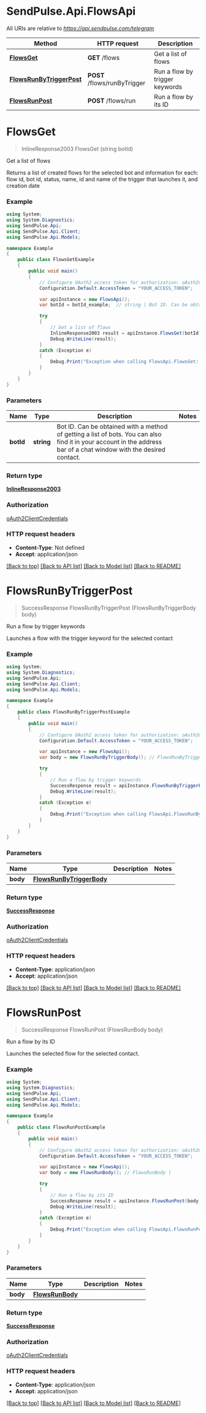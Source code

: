 # SendPulse.Api.FlowsApi

All URIs are relative to *https://api.sendpulse.com/telegram*

Method | HTTP request | Description
------------- | ------------- | -------------
[**FlowsGet**](FlowsApi.md#flowsget) | **GET** /flows | Get a list of flows
[**FlowsRunByTriggerPost**](FlowsApi.md#flowsrunbytriggerpost) | **POST** /flows/runByTrigger | Run a flow by trigger keywords
[**FlowsRunPost**](FlowsApi.md#flowsrunpost) | **POST** /flows/run | Run a flow by its ID

<a name="flowsget"></a>
# **FlowsGet**
> InlineResponse2003 FlowsGet (string botId)

Get a list of flows

Returns a list of created flows for the selected bot and information for each: flow id, bot id, status, name, id and name of the trigger that launches it, and creation date

### Example
```csharp
using System;
using System.Diagnostics;
using SendPulse.Api;
using SendPulse.Api.Client;
using SendPulse.Api.Models;

namespace Example
{
    public class FlowsGetExample
    {
        public void main()
        {
            // Configure OAuth2 access token for authorization: oAuth2ClientCredentials
            Configuration.Default.AccessToken = "YOUR_ACCESS_TOKEN";

            var apiInstance = new FlowsApi();
            var botId = botId_example;  // string | Bot ID. Can be obtained with a method of getting a list of bots. You can also find it in your account in the address bar of a chat window with the desired contact.

            try
            {
                // Get a list of flows
                InlineResponse2003 result = apiInstance.FlowsGet(botId);
                Debug.WriteLine(result);
            }
            catch (Exception e)
            {
                Debug.Print("Exception when calling FlowsApi.FlowsGet: " + e.Message );
            }
        }
    }
}
```

### Parameters

Name | Type | Description  | Notes
------------- | ------------- | ------------- | -------------
 **botId** | **string**| Bot ID. Can be obtained with a method of getting a list of bots. You can also find it in your account in the address bar of a chat window with the desired contact. | 

### Return type

[**InlineResponse2003**](InlineResponse2003.md)

### Authorization

[oAuth2ClientCredentials](../README.md#oAuth2ClientCredentials)

### HTTP request headers

 - **Content-Type**: Not defined
 - **Accept**: application/json

[[Back to top]](#) [[Back to API list]](../README.md#documentation-for-api-endpoints) [[Back to Model list]](../README.md#documentation-for-models) [[Back to README]](../README.md)
<a name="flowsrunbytriggerpost"></a>
# **FlowsRunByTriggerPost**
> SuccessResponse FlowsRunByTriggerPost (FlowsRunByTriggerBody body)

Run a flow by trigger keywords

Launches a flow with the trigger keyword for the selected contact

### Example
```csharp
using System;
using System.Diagnostics;
using SendPulse.Api;
using SendPulse.Api.Client;
using SendPulse.Api.Models;

namespace Example
{
    public class FlowsRunByTriggerPostExample
    {
        public void main()
        {
            // Configure OAuth2 access token for authorization: oAuth2ClientCredentials
            Configuration.Default.AccessToken = "YOUR_ACCESS_TOKEN";

            var apiInstance = new FlowsApi();
            var body = new FlowsRunByTriggerBody(); // FlowsRunByTriggerBody | 

            try
            {
                // Run a flow by trigger keywords
                SuccessResponse result = apiInstance.FlowsRunByTriggerPost(body);
                Debug.WriteLine(result);
            }
            catch (Exception e)
            {
                Debug.Print("Exception when calling FlowsApi.FlowsRunByTriggerPost: " + e.Message );
            }
        }
    }
}
```

### Parameters

Name | Type | Description  | Notes
------------- | ------------- | ------------- | -------------
 **body** | [**FlowsRunByTriggerBody**](FlowsRunByTriggerBody.md)|  | 

### Return type

[**SuccessResponse**](SuccessResponse.md)

### Authorization

[oAuth2ClientCredentials](../README.md#oAuth2ClientCredentials)

### HTTP request headers

 - **Content-Type**: application/json
 - **Accept**: application/json

[[Back to top]](#) [[Back to API list]](../README.md#documentation-for-api-endpoints) [[Back to Model list]](../README.md#documentation-for-models) [[Back to README]](../README.md)
<a name="flowsrunpost"></a>
# **FlowsRunPost**
> SuccessResponse FlowsRunPost (FlowsRunBody body)

Run a flow by its ID

Launches the selected flow for the selected contact.

### Example
```csharp
using System;
using System.Diagnostics;
using SendPulse.Api;
using SendPulse.Api.Client;
using SendPulse.Api.Models;

namespace Example
{
    public class FlowsRunPostExample
    {
        public void main()
        {
            // Configure OAuth2 access token for authorization: oAuth2ClientCredentials
            Configuration.Default.AccessToken = "YOUR_ACCESS_TOKEN";

            var apiInstance = new FlowsApi();
            var body = new FlowsRunBody(); // FlowsRunBody | 

            try
            {
                // Run a flow by its ID
                SuccessResponse result = apiInstance.FlowsRunPost(body);
                Debug.WriteLine(result);
            }
            catch (Exception e)
            {
                Debug.Print("Exception when calling FlowsApi.FlowsRunPost: " + e.Message );
            }
        }
    }
}
```

### Parameters

Name | Type | Description  | Notes
------------- | ------------- | ------------- | -------------
 **body** | [**FlowsRunBody**](FlowsRunBody.md)|  | 

### Return type

[**SuccessResponse**](SuccessResponse.md)

### Authorization

[oAuth2ClientCredentials](../README.md#oAuth2ClientCredentials)

### HTTP request headers

 - **Content-Type**: application/json
 - **Accept**: application/json

[[Back to top]](#) [[Back to API list]](../README.md#documentation-for-api-endpoints) [[Back to Model list]](../README.md#documentation-for-models) [[Back to README]](../README.md)
